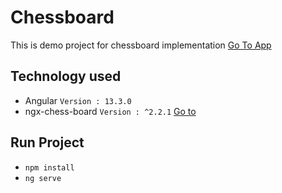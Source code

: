 # Chessboard

This is demo project for chessboard implementation [Go To App](https://chessboard-6b10f.web.app)

## Technology used

 - Angular `Version : 13.3.0`
 - ngx-chess-board `Version : ^2.2.1` [Go to ](https://www.npmjs.com/package/ngx-chess-board)

 ## Run Project
 - `npm install`
 - `ng serve`